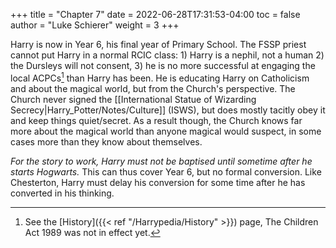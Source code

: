 +++
title = "Chapter 7"
date = 2022-06-28T17:31:53-04:00
toc = false
author = "Luke Schierer"
weight = 3
+++

Harry is now in Year 6, his final year of Primary School.  The FSSP priest
cannot put Harry in a normal RCIC class: 1) Harry is a nephil, not a human 2)
the Dursleys will not consent, 3) he is no more successful at engaging the local
ACPCs[^20210604-8] than Harry has been.  He is educating Harry on Catholicism
and about the magical world, but from the Church's perspective.  The Church
never signed the [[International Statue of Wizarding Secrecy|Harry_Potter/Notes/Culture]] (ISWS),
but does mostly tacitly obey it and keep things quiet/secret.  As a result
though, the Church knows far more about the magical world than anyone magical
would suspect, in some cases more than they know about themselves.  

*For the story to work, Harry must not be baptised until sometime after he
starts Hogwarts.*  This can thus cover Year 6, but no formal
conversion.  Like Chesterton, Harry must delay his conversion for some time
after he has converted in his thinking. 

[^20210604-8]: See the [History]({{< ref "/Harrypedia/History" >}}) page, The Children
    Act 1989 was not in effect yet.  
